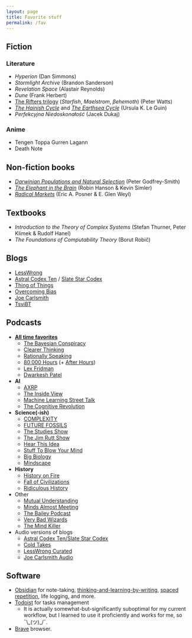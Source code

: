 ```yaml
---
layout: page
title: Favorite stuff
permalink: /fav
---
```


## Fiction

### Literature

- *Hyperion* (Dan Simmons)
- *Stormlight Archive* (Brandon Sanderson)
- *Revelation Space* (Alastair Reynolds)
- *Dune* (Frank Herbert)
- [The Rifters trilogy](https://en.wikipedia.org/wiki/Peter_Watts_(author)#Rifters_trilogy) (*Starfish*, *Maelstrom*, *βehemoth*) (Peter Watts)
- *[The Hainish Cycle](https://en.wikipedia.org/wiki/Hainish_Cycle)* and *[The Earthsea Cycle](https://en.wikipedia.org/wiki/Earthsea)* (Ursula K. Le Guin)
- *Perfekcyjna Niedoskonałość* (Jacek Dukaj)

### Anime

- Tengen Toppa Gurren Lagann
- Death Note

## Non-fiction books

- *[Darwinian Populations and Natural Selection](https://academic.oup.com/book/4808?login=false)* (Peter Godfrey-Smith)
- *[The Elephant in the Brain](https://www.elephantinthebrain.com/)* (Robin Hanson & Kevin Simler)
- *[Radical Markets](https://press.princeton.edu/books/hardcover/9780691177502/radical-markets)* (Eric A. Posner & E. Glen Weyl)

## Textbooks

- *Introduction to the Theory of Complex Systems* (Stefan Thurner, Peter Klimek & Rudolf Hanel)
- *The Foundations of Computability Theory* (Borut Robič)

## Blogs

- [LessWrong](https://www.lesswrong.com/)
- [Astral Codex Ten](https://astralcodexten.substack.com/) / [Slate Star Codex](https://slatestarcodex.com/)
- [Thing of Things](https://thingofthings.substack.com/)
- [Overcoming Bias](http://overcomingbias.com/)
- [Joe Carlsmith](https://joecarlsmith.com/)
- [TsviBT](https://tsvibt.blogspot.com/)

## Podcasts

- **<u>All time favorites</u>**
  - [The Bayesian Conspiracy](https://www.thebayesianconspiracy.com/)
  - [Clearer Thinking](https://www.clearerthinking.org/podcast)
  - [Rationally Speaking](http://rationallyspeakingpodcast.org/)
  - [80,000 Hours](https://80000hours.org/podcast/) (+ [After Hours](https://80000hours.org/after-hours-podcast/))
  - [Lex Fridman](https://lexfridman.com/podcast/)
  - [Dwarkesh Patel](https://www.dwarkeshpatel.com/podcast)
- **AI**
  - [AXRP](https://axrp.net/)
  - [The Inside View](https://theinsideview.ai/)
  - [Machine Learning Street Talk](https://www.youtube.com/channel/UCMLtBahI5DMrt0NPvDSoIRQ)
  - [The Cognitive Revolution](https://www.cognitiverevolution.ai/)
- **Science(-ish)**
  - [COMPLEXITY](https://podcasts.apple.com/us/podcast/complexity/id1482984603)
  - [FUTURE FOSSILS](https://michaelgarfield.substack.com/podcast)
  - [The Studies Show](https://www.thestudiesshowpod.com/)
  - [The Jim Rutt Show](https://jimruttshow.blubrry.net/)
  - [Hear This Idea](https://hearthisidea.com/)
  - [Stuff To Blow Your Mind](https://www.iheart.com/podcast/stuff-to-blow-your-mind-21123915/)
  - [Big Biology](https://www.bigbiology.org/)
  - [Mindscape](https://www.preposterousuniverse.com/podcast/)
- **History**
  - [History on Fire](http://historyonfirepodcast.com/episodes/)
  - [Fall of Civilizations](https://fallofcivilizationspodcast.com/)
  - [Ridiculous History](https://podcasts.apple.com/us/podcast/ridiculous-history/id1299826850)
- Other
  - [Mutual Understanding](https://mutualunderstanding.substack.com/podcast)
  - [Minds Almost Meeting](https://mindsalmostmeeting.com/)
  - [The Bailey Podcast](https://thebaileypodcast.substack.com/)
  - [Very Bad Wizards](https://sites.libsyn.com/474285/site)
  - [The Mind Killer](https://mindkiller.substack.com/people/43739216-the-mind-killer-podcast)
- Audio versions of blogs
  - [Astral Codex Ten/Slate Star Codex](https://podcasts.apple.com/us/podcast/astral-codex-ten-podcast/id1295289140)
  - [Cold Takes](https://podcasts.apple.com/ie/podcast/cold-takes-audio/id1580097837)
  - [LessWrong Curated](https://www.lesswrong.com/posts/kDjKF2yFhFEWe4hgC/announcing-the-lesswrong-curated-podcast)
  - [Joe Carlsmith Audio](https://joecarlsmithaudio.buzzsprout.com/)

## Software

- [Obsidian](https://obsidian.md/) for note-taking, [thinking-and-learning-by-writing](https://www.cold-takes.com/learning-by-writing/), [spaced repetition](https://github.com/st3v3nmw/obsidian-spaced-repetition), life logging, and more.
- [Todoist](https://todoist.com/) for tasks management 
  - It is actually somewhat-but-significantly suboptimal for my current workflow, but I learned to use it proficiently and works for me, so ¯\\\_(ツ)\_/¯.
 - [Brave](https://brave.com/) browser.

